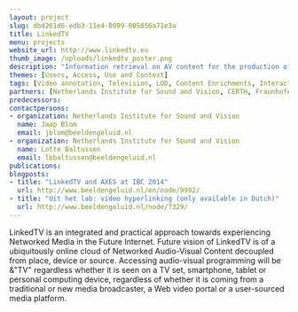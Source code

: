 ```yaml
---
layout: project
slug: dbd261d6-edb3-11e4-8099-005056a71e3a
title: LinkedTV
menu: projects
website_url: http://www.linkedtv.eu
thumb_image: /uploads/linkedtv_poster.png
description: "Information retrieval on AV content for the production of interactive television"
themes: [Users, Access, Use and Context]
tags: [Video annotation, Television, LOD, Content Enrichments, Interactive Television]
partners: [Netherlands Institute for Sound and Vision, CERTH, Fraunhofer IAIS, MODUL University, University of Mons, Condat, Noterik, CWI, RBB, University St. Gallen, UEP, EURECOM]
predecessors: 
contactpersons: 
- organization: Netherlands Institute for Sound and Vision
  name: Jaap Blom
  email: jblom@beeldengeluid.nl
- organization: Netherlands Institute for Sound and Vision
  name: Lotte Baltussen
  email: lbbaltussen@beeldengeluid.nl
publications: 
blogposts: 
- title: "LinkedTV and AXES at IBC 2014"
  url: http://www.beeldengeluid.nl/en/node/9992/
- title: "Uit het lab: video hyperlinking (only available in Dutch)"
  url: http://www.beeldengeluid.nl/node/7329/
---
```


LinkedTV is an integrated and practical approach towards experiencing Networked Media in the Future Internet. Future vision of LinkedTV is of a ubiquitously online cloud of Networked Audio-Visual Content decoupled from place, device or source. Accessing audio-visual programming will be &"TV" regardless whether it is seen on a TV set, smartphone, tablet or personal computing device, regardless of whether it is coming from a traditional or new media broadcaster, a Web video portal or a user-sourced media platform.
